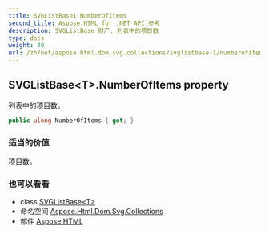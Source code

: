 ```yaml
---
title: SVGListBase1.NumberOfItems
second_title: Aspose.HTML for .NET API 参考
description: SVGListBase 财产. 列表中的项目数
type: docs
weight: 30
url: /zh/net/aspose.html.dom.svg.collections/svglistbase-1/numberofitems/
---
```

## SVGListBase&lt;T&gt;.NumberOfItems property

列表中的项目数。

```csharp
public ulong NumberOfItems { get; }
```

### 适当的价值

项目数。

### 也可以看看

* class [SVGListBase&lt;T&gt;](../)
* 命名空间 [Aspose.Html.Dom.Svg.Collections](../../svglistbase-1/)
* 部件 [Aspose.HTML](../../../)


